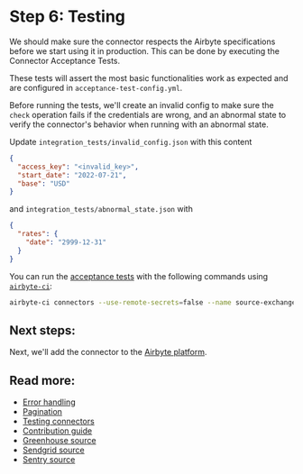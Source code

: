 # Step 6: Testing

We should make sure the connector respects the Airbyte specifications before we start using it in production.
This can be done by executing the Connector Acceptance Tests.

These tests will assert the most basic functionalities work as expected and are configured in `acceptance-test-config.yml`.

Before running the tests, we'll create an invalid config to make sure the `check` operation fails if the credentials are wrong, and an abnormal state to verify the connector's behavior when running with an abnormal state.

Update `integration_tests/invalid_config.json` with this content

```json
{
  "access_key": "<invalid_key>",
  "start_date": "2022-07-21",
  "base": "USD"
}
```

and `integration_tests/abnormal_state.json` with

```json
{
  "rates": {
    "date": "2999-12-31"
  }
}
```

You can run the [acceptance tests](https://github.com/airbytehq/airbyte/blob/master/docs/connector-development/testing-connectors/connector-acceptance-tests-reference.md#L1) with the following commands using [`airbyte-ci`](https://github.com/airbytehq/airbyte/blob/master/airbyte-ci/connectors/pipelines/README.md#L1):

```bash
airbyte-ci connectors --use-remote-secrets=false --name source-exchange-rates-tutorial test --only-step=acceptance
```

## Next steps:

Next, we'll add the connector to the [Airbyte platform](/operator-guides/using-custom-connectors).

## Read more:

- [Error handling](../understanding-the-yaml-file/error-handling.md)
- [Pagination](../understanding-the-yaml-file/pagination.md)
- [Testing connectors](../../testing-connectors/README.md)
- [Contribution guide](../../../contributing-to-airbyte/README.md)
- [Greenhouse source](https://github.com/airbytehq/airbyte/tree/master/airbyte-integrations/connectors/source-greenhouse)
- [Sendgrid source](https://github.com/airbytehq/airbyte/tree/master/airbyte-integrations/connectors/source-sendgrid)
- [Sentry source](https://github.com/airbytehq/airbyte/tree/master/airbyte-integrations/connectors/source-sentry)

